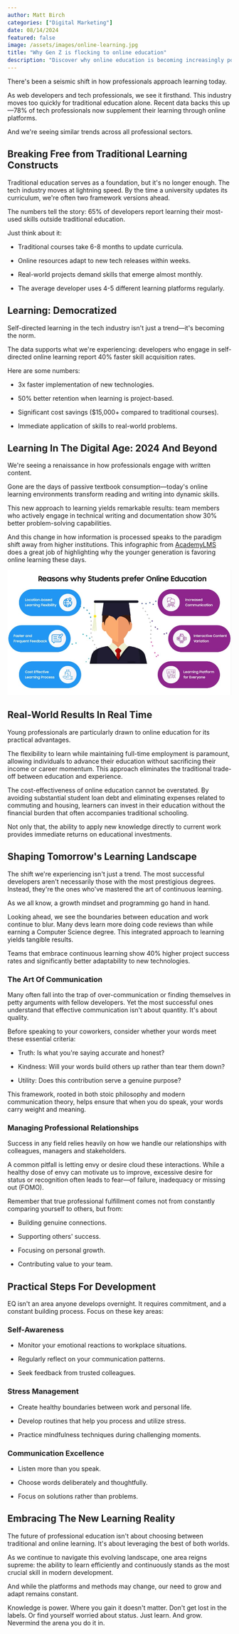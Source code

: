 ```yaml
---
author: Matt Birch
categories: ["Digital Marketing"]
date: 08/14/2024
featured: false
image: /assets/images/online-learning.jpg
title: "Why Gen Z is flocking to online education"
description: "Discover why online education is becoming increasingly popular among young professionals. Learn how flexible, skill-focused courses are helping them advance their careers and stay competitive in a rapidly evolving job market."
---
```


There's been a seismic shift in how professionals approach learning today.

As web developers and tech professionals, we see it firsthand. This industry moves too quickly for traditional education alone. Recent data backs this up—78% of tech professionals now supplement their learning through online platforms.

And we're seeing similar trends across all professional sectors.

## Breaking Free from Traditional Learning Constructs

Traditional education serves as a foundation, but it's no longer enough. The tech industry moves at lightning speed. By the time a university updates its curriculum, we're often two framework versions ahead.

The numbers tell the story: 65% of developers report learning their most-used skills outside traditional education.

Just think about it:

- Traditional courses take 6-8 months to update curricula.

- Online resources adapt to new tech releases within weeks.

- Real-world projects demand skills that emerge almost monthly.

- The average developer uses 4-5 different learning platforms regularly.

## Learning: Democratized

Self-directed learning in the tech industry isn't just a trend—it's becoming the norm.

The data supports what we're experiencing: developers who engage in self-directed online learning report 40% faster skill acquisition rates.

Here are some numbers:

- 3x faster implementation of new technologies.

- 50% better retention when learning is project-based.

- Significant cost savings ($15,000+ compared to traditional courses).

- Immediate application of skills to real-world problems.

## Learning In The Digital Age: 2024 And Beyond

We're seeing a renaissance in how professionals engage with written content.

Gone are the days of passive textbook consumption—today's online learning environments transform reading and writing into dynamic skills.

This new approach to learning yields remarkable results: team members who actively engage in technical writing and documentation show 30% better problem-solving capabilities.

And this change in how information is processed speaks to the paradigm shift away from higher institutions. This infographic from [AcademyLMS](https://academylms.net/is-online-education-is-better-than-traditional/) does a great job of highlighting why the younger generation is favoring online learning these days.

![why students prefer online education](/assets/images/why-students-prefer-online-education.jpg)

## Real-World Results In Real Time

Young professionals are particularly drawn to online education for its practical advantages.

The flexibility to learn while maintaining full-time employment is paramount, allowing individuals to advance their education without sacrificing their income or career momentum. This approach eliminates the traditional trade-off between education and experience.

The cost-effectiveness of online education cannot be overstated. By avoiding substantial student loan debt and eliminating expenses related to commuting and housing, learners can invest in their education without the financial burden that often accompanies traditional schooling.

Not only that, the ability to apply new knowledge directly to current work provides immediate returns on educational investments.

## Shaping Tomorrow's Learning Landscape

The shift we're experiencing isn't just a trend. The most successful developers aren't necessarily those with the most prestigious degrees. Instead, they're the ones who've mastered the art of continuous learning.

As we all know, a growth mindset and programming go hand in hand.

Looking ahead, we see the boundaries between education and work continue to blur. Many devs learn more doing code reviews than while earning a Computer Science degree. This integrated approach to learning yields tangible results.

Teams that embrace continuous learning show 40% higher project success rates and significantly better adaptability to new technologies.

### The Art Of Communication

Many often fall into the trap of over-communication or finding themselves in petty arguments with fellow developers. Yet the most successful ones understand that effective communication isn't about quantity. It's about quality.

Before speaking to your coworkers, consider whether your words meet these essential criteria:

- Truth: Is what you're saying accurate and honest?

- Kindness: Will your words build others up rather than tear them down?

- Utility: Does this contribution serve a genuine purpose?

This framework, rooted in both stoic philosophy and modern communication theory, helps ensure that when you do speak, your words carry weight and meaning.

### Managing Professional Relationships

Success in any field relies heavily on how we handle our relationships with colleagues, managers and stakeholders.

A common pitfall is letting envy or desire cloud these interactions. While a healthy dose of envy can motivate us to improve, excessive desire for status or recognition often leads to fear—of failure, inadequacy or missing out (FOMO).

Remember that true professional fulfillment comes not from constantly comparing yourself to others, but from:

- Building genuine connections.

- Supporting others' success.

- Focusing on personal growth.

- Contributing value to your team.

## Practical Steps For Development

EQ isn't an area anyone develops overnight. It requires commitment, and a constant building process. Focus on these key areas:

### Self-Awareness

- Monitor your emotional reactions to workplace situations.

- Regularly reflect on your communication patterns.

- Seek feedback from trusted colleagues.

### Stress Management

- Create healthy boundaries between work and personal life.

- Develop routines that help you process and utilize stress.

- Practice mindfulness techniques during challenging moments.

### Communication Excellence

- Listen more than you speak.

- Choose words deliberately and thoughtfully.

- Focus on solutions rather than problems.

## Embracing The New Learning Reality

The future of professional education isn't about choosing between traditional and online learning. It's about leveraging the best of both worlds.

As we continue to navigate this evolving landscape, one area reigns supreme: the ability to learn efficiently and continuously stands as the most crucial skill in modern development.

And while the platforms and methods may change, our need to grow and adapt remains constant.

Knowledge is power. Where you gain it doesn't matter. Don't get lost in the labels. Or find yourself worried about status. Just learn. And grow. Nevermind the arena you do it in.
